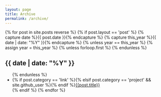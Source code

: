```yaml
---
layout: page
title: Archive
permalink: /archive/
---
```


<div class="archives" itemscope itemtype="http://schema.org/Blog">
{% for post in site.posts reverse %}
{% if post.layout == 'post' %}
	{% capture date %}{{ post.date }}{% endcapture %}
  {% capture this_year %}{{ date | date: "%Y" }}{% endcapture %}
  {% unless year == this_year %}
	  {% assign year = this_year %}
	  {% unless forloop.first %}
		  </ul>
	  {% endunless %}
	  <h2 class="year">{{ date | date: "%Y" }}</h2>
	  <ul>
  {% endunless %}
	<li>
        {% if post.category == 'link' 
        %}<a href="{{ post.external-url }}" class="external-link"></a>{% 
        elsif post.category == 'project' && site.github_user 
        %}<a href="https://github.com/{{ site.github_user }}/{{ post.title }}" class="github-project-link"></a>{% 
        endif %}<a href="{{ site.baseurl }}{{ post.url }}">{{post.title}}</a>        
	</li>
{% endif %}
{% endfor %}
  </ul>
</div>
